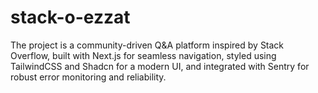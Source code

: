 # stack-o-ezzat
The project is a community-driven Q&amp;A platform inspired by Stack Overflow, built with Next.js for seamless navigation, styled using TailwindCSS and Shadcn for a modern UI, and integrated with Sentry for robust error monitoring and reliability.
